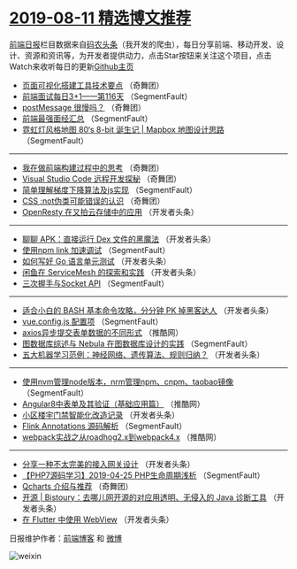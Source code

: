 # [2019-08-11 精选博文推荐](http://hao.caibaojian.com/date/2019/08/11)

[前端日报](http://caibaojian.com/c/news)栏目数据来自[码农头条](http://hao.caibaojian.com/)（我开发的爬虫），每日分享前端、移动开发、设计、资源和资讯等，为开发者提供动力，点击Star按钮来关注这个项目，点击Watch来收听每日的更新[Github主页](https://github.com/kujian/frontendDaily)
* [页面可视化搭建工具技术要点](http://hao.caibaojian.com/110465.html) （奇舞团）
* [前端面试每日3+1——第116天](http://hao.caibaojian.com/120985.html) （SegmentFault）
* [postMessage 很慢吗？](http://hao.caibaojian.com/120139.html) （奇舞团）
* [前端最强面经汇总](http://hao.caibaojian.com/120972.html) （SegmentFault）
* [霓虹灯风格地图 80‘s 8-bit 诞生记 | Mapbox 地图设计思路](http://hao.caibaojian.com/120986.html) （SegmentFault）

***
* [我在做前端构建过程中的思考](http://hao.caibaojian.com/121027.html) （奇舞团）
* [Visual Studio Code 远程开发探秘](http://hao.caibaojian.com/114999.html) （奇舞团）
* [简单理解梯度下降算法及js实现](http://hao.caibaojian.com/120981.html) （SegmentFault）
* [CSS :not伪类可能错误的认识](http://hao.caibaojian.com/121031.html) （奇舞团）
* [OpenResty 在又拍云存储中的应用](http://hao.caibaojian.com/120992.html) （开发者头条）

***
* [聊聊 APK：直接运行 Dex 文件的黑魔法](http://hao.caibaojian.com/121009.html) （开发者头条）
* [使用npm link 加速调试](http://hao.caibaojian.com/120982.html) （SegmentFault）
* [如何写好 Go 语言单元测试](http://hao.caibaojian.com/120993.html) （开发者头条）
* [闲鱼在 ServiceMesh 的探索和实践](http://hao.caibaojian.com/121011.html) （开发者头条）
* [三次握手与Socket API](http://hao.caibaojian.com/120983.html) （SegmentFault）

***
* [适合小白的 BASH 基本命令攻略，分分钟 PK 掉黑客达人](http://hao.caibaojian.com/120996.html) （开发者头条）
* [vue.config.js 配置项](http://hao.caibaojian.com/120973.html) （SegmentFault）
* [axios异步提交表单数据的不同形式](http://hao.caibaojian.com/121023.html) （推酷网）
* [图数据库综述与 Nebula 在图数据库设计的实践](http://hao.caibaojian.com/120984.html) （SegmentFault）
* [五大机器学习范例：神经网络、遗传算法、规则归纳？](http://hao.caibaojian.com/120998.html) （开发者头条）

***
* [使用nvm管理node版本，nrm管理npm、cnpm、taobao镜像](http://hao.caibaojian.com/120974.html) （SegmentFault）
* [Angular8中表单及其验证（基础应用篇）](http://hao.caibaojian.com/121024.html) （推酷网）
* [小区楼宇门禁智能化改造记录](http://hao.caibaojian.com/121000.html) （开发者头条）
* [Flink Annotations 源码解析](http://hao.caibaojian.com/120975.html) （SegmentFault）
* [webpack实战之从roadhog2.x到webpack4.x](http://hao.caibaojian.com/121025.html) （推酷网）

***
* [分享一种不太完美的接入网关设计](http://hao.caibaojian.com/121001.html) （开发者头条）
* [【PHP7源码学习】2019-04-25 PHP生命周期浅析](http://hao.caibaojian.com/120976.html) （SegmentFault）
* [Qcharts 介绍与推荐](http://hao.caibaojian.com/121026.html) （奇舞团）
* [开源 | Bistoury：去哪儿网开源的对应用透明、无侵入的 Java 诊断工具](http://hao.caibaojian.com/120987.html) （开发者头条）
* [在 Flutter 中使用 WebView](http://hao.caibaojian.com/121003.html) （开发者头条）

日报维护作者：[前端博客](http://caibaojian.com/) 和 [微博](http://caibaojian.com/go/weibo)

![weixin](https://user-images.githubusercontent.com/3055447/38468989-651132ac-3b80-11e8-8e6b-15122322a9d7.png)